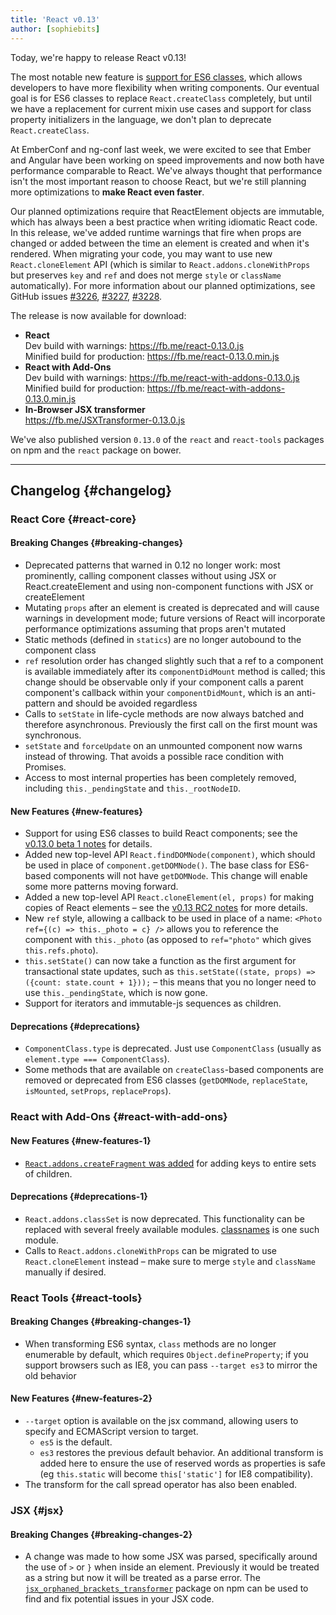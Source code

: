 ```yaml
---
title: 'React v0.13'
author: [sophiebits]
---
```


Today, we're happy to release React v0.13!

The most notable new feature is [support for ES6 classes](/blog/2015/01/27/react-v0.13.0-beta-1.html), which allows developers to have more flexibility when writing components. Our eventual goal is for ES6 classes to replace `React.createClass` completely, but until we have a replacement for current mixin use cases and support for class property initializers in the language, we don't plan to deprecate `React.createClass`.

At EmberConf and ng-conf last week, we were excited to see that Ember and Angular have been working on speed improvements and now both have performance comparable to React. We've always thought that performance isn't the most important reason to choose React, but we're still planning more optimizations to **make React even faster**.

Our planned optimizations require that ReactElement objects are immutable, which has always been a best practice when writing idiomatic React code. In this release, we've added runtime warnings that fire when props are changed or added between the time an element is created and when it's rendered. When migrating your code, you may want to use new `React.cloneElement` API (which is similar to `React.addons.cloneWithProps` but preserves `key` and `ref` and does not merge `style` or `className` automatically). For more information about our planned optimizations, see GitHub issues
[#3226](https://github.com/facebook/react/issues/3226),
[#3227](https://github.com/facebook/react/issues/3227),
[#3228](https://github.com/facebook/react/issues/3228).

The release is now available for download:

- **React**  
  Dev build with warnings: <https://fb.me/react-0.13.0.js>  
  Minified build for production: <https://fb.me/react-0.13.0.min.js>
- **React with Add-Ons**  
  Dev build with warnings: <https://fb.me/react-with-addons-0.13.0.js>  
  Minified build for production: <https://fb.me/react-with-addons-0.13.0.min.js>
- **In-Browser JSX transformer**  
  <https://fb.me/JSXTransformer-0.13.0.js>

We've also published version `0.13.0` of the `react` and `react-tools` packages on npm and the `react` package on bower.

---

## Changelog {#changelog}

### React Core {#react-core}

#### Breaking Changes {#breaking-changes}

- Deprecated patterns that warned in 0.12 no longer work: most prominently, calling component classes without using JSX or React.createElement and using non-component functions with JSX or createElement
- Mutating `props` after an element is created is deprecated and will cause warnings in development mode; future versions of React will incorporate performance optimizations assuming that props aren't mutated
- Static methods (defined in `statics`) are no longer autobound to the component class
- `ref` resolution order has changed slightly such that a ref to a component is available immediately after its `componentDidMount` method is called; this change should be observable only if your component calls a parent component's callback within your `componentDidMount`, which is an anti-pattern and should be avoided regardless
- Calls to `setState` in life-cycle methods are now always batched and therefore asynchronous. Previously the first call on the first mount was synchronous.
- `setState` and `forceUpdate` on an unmounted component now warns instead of throwing. That avoids a possible race condition with Promises.
- Access to most internal properties has been completely removed, including `this._pendingState` and `this._rootNodeID`.

#### New Features {#new-features}

- Support for using ES6 classes to build React components; see the [v0.13.0 beta 1 notes](/blog/2015/01/27/react-v0.13.0-beta-1.html) for details.
- Added new top-level API `React.findDOMNode(component)`, which should be used in place of `component.getDOMNode()`. The base class for ES6-based components will not have `getDOMNode`. This change will enable some more patterns moving forward.
- Added a new top-level API `React.cloneElement(el, props)` for making copies of React elements – see the [v0.13 RC2 notes](/blog/2015/03/03/react-v0.13-rc2.html#react.cloneelement) for more details.
- New `ref` style, allowing a callback to be used in place of a name: `<Photo ref={(c) => this._photo = c} />` allows you to reference the component with `this._photo` (as opposed to `ref="photo"` which gives `this.refs.photo`).
- `this.setState()` can now take a function as the first argument for transactional state updates, such as `this.setState((state, props) => ({count: state.count + 1}));` – this means that you no longer need to use `this._pendingState`, which is now gone.
- Support for iterators and immutable-js sequences as children.

#### Deprecations {#deprecations}

- `ComponentClass.type` is deprecated. Just use `ComponentClass` (usually as `element.type === ComponentClass`).
- Some methods that are available on `createClass`-based components are removed or deprecated from ES6 classes (`getDOMNode`, `replaceState`, `isMounted`, `setProps`, `replaceProps`).

### React with Add-Ons {#react-with-add-ons}

#### New Features {#new-features-1}

- [`React.addons.createFragment` was added](/docs/create-fragment.html) for adding keys to entire sets of children.

#### Deprecations {#deprecations-1}

- `React.addons.classSet` is now deprecated. This functionality can be replaced with several freely available modules. [classnames](https://www.npmjs.com/package/classnames) is one such module.
- Calls to `React.addons.cloneWithProps` can be migrated to use `React.cloneElement` instead – make sure to merge `style` and `className` manually if desired.

### React Tools {#react-tools}

#### Breaking Changes {#breaking-changes-1}

- When transforming ES6 syntax, `class` methods are no longer enumerable by default, which requires `Object.defineProperty`; if you support browsers such as IE8, you can pass `--target es3` to mirror the old behavior

#### New Features {#new-features-2}

- `--target` option is available on the jsx command, allowing users to specify and ECMAScript version to target.
  - `es5` is the default.
  - `es3` restores the previous default behavior. An additional transform is added here to ensure the use of reserved words as properties is safe (eg `this.static` will become `this['static']` for IE8 compatibility).
- The transform for the call spread operator has also been enabled.

### JSX {#jsx}

#### Breaking Changes {#breaking-changes-2}

- A change was made to how some JSX was parsed, specifically around the use of `>` or `}` when inside an element. Previously it would be treated as a string but now it will be treated as a parse error. The [`jsx_orphaned_brackets_transformer`](https://www.npmjs.com/package/jsx_orphaned_brackets_transformer) package on npm can be used to find and fix potential issues in your JSX code.
